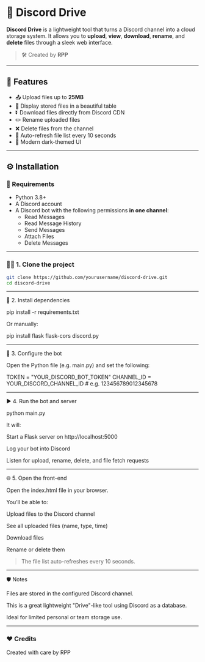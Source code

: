 # 📁 Discord Drive

**Discord Drive** is a lightweight tool that turns a Discord channel into a cloud storage system. It allows you to **upload**, **view**, **download**, **rename**, and **delete** files through a sleek web interface.

> 🛠️ Created by **RPP**

---

## 🚀 Features

- 📤 Upload files up to **25MB**
- 📄 Display stored files in a beautiful table
- ⏬ Download files directly from Discord CDN
- ✏️ Rename uploaded files
- ❌ Delete files from the channel
- 🔁 Auto-refresh file list every 10 seconds
- 🎨 Modern dark-themed UI

---

## ⚙️ Installation

### 🧰 Requirements

- Python 3.8+
- A Discord account
- A Discord bot with the following permissions **in one channel**:
  - Read Messages
  - Read Message History
  - Send Messages
  - Attach Files
  - Delete Messages

---

### 🧑‍💻 1. Clone the project

```bash
git clone https://github.com/yourusername/discord-drive.git
cd discord-drive
```

---

🐍 2. Install dependencies

pip install -r requirements.txt

Or manually:

pip install flask flask-cors discord.py


---

🔧 3. Configure the bot

Open the Python file (e.g. main.py) and set the following:

TOKEN = "YOUR_DISCORD_BOT_TOKEN"
CHANNEL_ID = YOUR_DISCORD_CHANNEL_ID  # e.g. 123456789012345678


---

▶️ 4. Run the bot and server

python main.py

It will:

Start a Flask server on http://localhost:5000

Log your bot into Discord

Listen for upload, rename, delete, and file fetch requests



---

🌐 5. Open the front-end

Open the index.html file in your browser.

You’ll be able to:

Upload files to the Discord channel

See all uploaded files (name, type, time)

Download files

Rename or delete them


> The file list auto-refreshes every 10 seconds.




---

🛡️ Notes

Files are stored in the configured Discord channel.

This is a great lightweight "Drive"-like tool using Discord as a database.

Ideal for limited personal or team storage use.



---

### ❤️ Credits

Created with care by RPP
